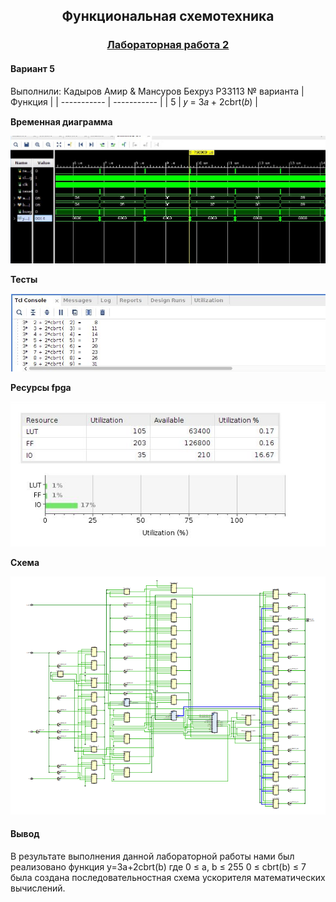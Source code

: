 <h2 align=center>Функциональная схемотехника</a> </h2>

<h3 align=center> <a href="Lab2">Лабораторная работа 2</a> </h3>

#### Вариант 5
Выполнили: Кадыров Амир & Мансуров Бехруз P33113
 № варианта  | Функция |
| ----------- | ----------- |
| 5      | 𝑦 = 3𝑎 + 2cbrt(𝑏) | 

**Временная диаграмма**

![](https://github.com/AmirjonQodirov/Circuit_design/blob/main/Lab2/img/1.PNG)

**Тесты**

![](https://github.com/AmirjonQodirov/Circuit_design/blob/main/Lab2/img/4.PNG)

**Ресурсы fpga**

![](https://github.com/AmirjonQodirov/Circuit_design/blob/main/Lab2/img/2.PNG)

**Схема**

![](https://github.com/AmirjonQodirov/Circuit_design/blob/main/Lab2/img/3.PNG)


#### Вывод
В результате выполнения данной лабораторной работы нами был реализовано функция y=3a+2cbrt(b) где
0 ≤ a, b ≤ 255
0 ≤ cbrt(b) ≤ 7
была создана последовательностная схема ускорителя математических вычислений.
